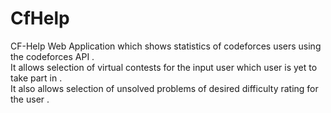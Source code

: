 # CfHelp
CF-Help Web Application which shows statistics of codeforces users using the codeforces API .<br />
It allows selection of virtual contests for the input user which user is yet to take part in .<br />
It also allows selection of unsolved problems of desired difficulty rating for the user .<br />
